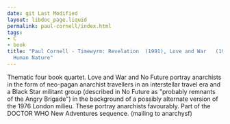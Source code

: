 ```yaml
---
date: git Last Modified
layout: libdoc_page.liquid
permalink: paul-cornell/index.html
tags:
- C
- book
title: "Paul Cornell - Timewyrm: Revelation  (1991), Love and War   (1992), No Future  (1994),    and
  Human Nature"
---
```


Thematic four book quartet.  Love and War and No Future portray anarchists in the form of neo-pagan anarchist travellers in an interstellar travel era  and a Black Star militant group (described in No Future as "probably  remnants of the Angry Brigade") in the background of a possibly alternate version of the 1976 London milieu. These portray anarchists favourably. Part of the DOCTOR WHO New Adventures sequence. (mailing to anarchysf)